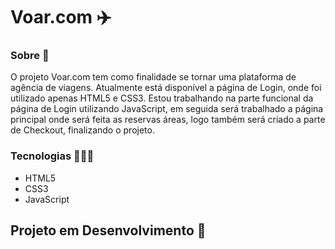 # Voar.com ✈️

### Sobre 📜

O projeto Voar.com tem como finalidade se tornar uma plataforma de agência de viagens. Atualmente está disponível a página de Login, onde foi utilizado apenas HTML5 e CSS3. Estou trabalhando na parte funcional da página de Login utilizando JavaScript, em seguida será trabalhado a página principal onde será feita as reservas áreas, logo também será criado a parte de Checkout, finalizando o projeto.

### Tecnologias ‍👨🏽‍💻

* HTML5
* CSS3
* JavaScript

## Projeto em Desenvolvimento 🚧

